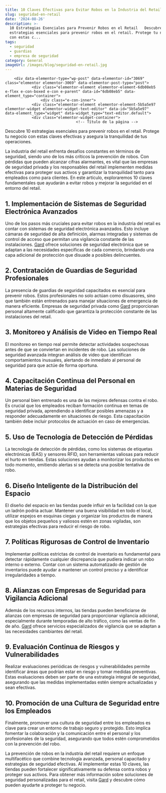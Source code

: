 ```yaml
---
title: 10 Claves Efectivas para Evitar Robos en la Industria del Retail
slug: seguridad-en-retail
date: '2024-08-26'
description: >-
  10 Estrategias Esenciales para Prevenir Robos en el Retail   Descubre 10
  estrategias esenciales para prevenir robos en el retail. Protege tu negocio
  con estas c...
tags:
  - seguridad
  - guardias
  - empresa de seguridad
category: General
imageUrl: /images/blog/seguridad-en-retail.jpg
---
```


		<div data-elementor-type="wp-post" data-elementor-id="3069" class="elementor elementor-3069" data-elementor-post-type="post">
				<div class="elementor-element elementor-element-6db08eb5 e-flex e-con-boxed e-con e-parent" data-id="6db08eb5" data-element_type="container">
					<div class="e-con-inner">
				<div class="elementor-element elementor-element-5b5a5e97 elementor-widget elementor-widget-text-editor" data-id="5b5a5e97" data-element_type="widget" data-widget_type="text-editor.default">
				<div class="elementor-widget-container">
									<!-- Título de la página -->
<title>10 Estrategias Esenciales para Prevenir Robos en el Retail</title>

<!-- Introducción -->
<p>Descubre 10 estrategias esenciales para prevenir robos en el retail. Protege tu negocio con estas claves efectivas y asegura la tranquilidad de tus operaciones.</p>
<p>La industria del retail enfrenta desafíos constantes en términos de seguridad, siendo uno de los más críticos la prevención de robos. Con pérdidas que pueden alcanzar cifras alarmantes, es vital que las empresas de seguridad privada y los responsables del retail implementen medidas efectivas para proteger sus activos y garantizar la tranquilidad tanto para empleados como para clientes. En este artículo, exploraremos 10 claves fundamentales que ayudarán a evitar robos y mejorar la seguridad en el entorno del retail.</p>

<!-- Estrategia 1: Implementación de Sistemas de Seguridad Electrónica Avanzados -->
<h2 id="sistemas-seguridad-electronica-retail">1. Implementación de Sistemas de Seguridad Electrónica Avanzados</h2>
<p>Uno de los pasos más cruciales para evitar robos en la industria del retail es contar con sistemas de seguridad electrónica avanzados. Esto incluye cámaras de seguridad de alta definición, alarmas integradas y sistemas de control de acceso que permitan una vigilancia constante de las instalaciones. <a href="https://gard.cl/seguridad-electronica/">Gard</a> ofrece soluciones de seguridad electrónica que se adaptan a las necesidades específicas de cada comercio, brindando una capa adicional de protección que disuade a posibles delincuentes.</p>

<!-- Estrategia 2: Contratación de Guardias de Seguridad Profesionales -->
<h2 id="guardias-seguridad-profesionales-retail">2. Contratación de Guardias de Seguridad Profesionales</h2>
<p>La presencia de guardias de seguridad capacitados es esencial para prevenir robos. Estos profesionales no solo actúan como disuasores, sino que también están entrenados para manejar situaciones de emergencia de manera eficiente. Empresas de seguridad privada como <a href="https://gard.cl/guardias-de-seguridad-privada-para-empresas/">Gard</a> proporcionan personal altamente calificado que garantiza la protección constante de las instalaciones del retail.</p>

<!-- Estrategia 3: Monitoreo y Análisis de Video en Tiempo Real -->
<h2 id="monitoreo-video-tiempo-real-retail">3. Monitoreo y Análisis de Video en Tiempo Real</h2>
<p>El monitoreo en tiempo real permite detectar actividades sospechosas antes de que se conviertan en incidentes de robo. Las soluciones de seguridad avanzada integran análisis de video que identifican comportamientos inusuales, alertando de inmediato al personal de seguridad para que actúe de forma oportuna.</p>

<!-- Estrategia 4: Capacitación Continua del Personal en Materias de Seguridad -->
<h2 id="capacitacion-continua-personal-seguridad-retail">4. Capacitación Continua del Personal en Materias de Seguridad</h2>
<p>Un personal bien entrenado es una de las mejores defensas contra el robo. Es crucial que los empleados reciban formación continua en temas de seguridad privada, aprendiendo a identificar posibles amenazas y a responder adecuadamente en situaciones de riesgo. Esta capacitación también debe incluir protocolos de actuación en caso de emergencias.</p>

<!-- Estrategia 5: Uso de Tecnología de Detección de Pérdidas -->
<h2 id="tecnologia-deteccion-perdidas-retail">5. Uso de Tecnología de Detección de Pérdidas</h2>
<p>La tecnología de detección de pérdidas, como los sistemas de etiquetas electrónicas (EAS) y sensores RFID, son herramientas valiosas para reducir el hurto en tiendas. Estas soluciones ayudan a monitorizar los productos en todo momento, emitiendo alertas si se detecta una posible tentativa de robo.</p>

<!-- Estrategia 6: Diseño Inteligente de la Distribución del Espacio -->
<h2 id="diseno-inteligente-espacio-retail">6. Diseño Inteligente de la Distribución del Espacio</h2>
<p>El diseño del espacio en las tiendas puede influir en la facilidad con la que un ladrón podría actuar. Mantener una buena visibilidad en todo el local, utilizar espejos en esquinas ciegas y organizar los productos de manera que los objetos pequeños y valiosos estén en zonas vigiladas, son estrategias efectivas para reducir el riesgo de robo.</p>

<!-- Estrategia 7: Políticas Rigurosas de Control de Inventario -->
<h2 id="control-inventario-retail">7. Políticas Rigurosas de Control de Inventario</h2>
<p>Implementar políticas estrictas de control de inventario es fundamental para detectar rápidamente cualquier discrepancia que pudiera indicar un robo interno o externo. Contar con un sistema automatizado de gestión de inventarios puede ayudar a mantener un control preciso y a identificar irregularidades a tiempo.</p>

<!-- Estrategia 8: Alianzas con Empresas de Seguridad para Vigilancia Adicional -->
<h2 id="alianzas-empresas-seguridad-retail">8. Alianzas con Empresas de Seguridad para Vigilancia Adicional</h2>
<p>Además de los recursos internos, las tiendas pueden beneficiarse de alianzas con empresas de seguridad para proporcionar vigilancia adicional, especialmente durante temporadas de alto tráfico, como las ventas de fin de año. <a href="https://gard.cl">Gard</a> ofrece servicios especializados de vigilancia que se adaptan a las necesidades cambiantes del retail.</p>

<!-- Estrategia 9: Evaluación Continua de Riesgos y Vulnerabilidades -->
<h2 id="evaluacion-riesgos-vulnerabilidades-retail">9. Evaluación Continua de Riesgos y Vulnerabilidades</h2>
<p>Realizar evaluaciones periódicas de riesgos y vulnerabilidades permite identificar áreas que podrían estar en riesgo y tomar medidas preventivas. Estas evaluaciones deben ser parte de una estrategia integral de seguridad, asegurando que las medidas implementadas estén siempre actualizadas y sean efectivas.</p>

<!-- Estrategia 10: Promoción de una Cultura de Seguridad entre los Empleados -->
<h2 id="cultura-seguridad-empleados-retail">10. Promoción de una Cultura de Seguridad entre los Empleados</h2>
<p>Finalmente, promover una cultura de seguridad entre los empleados es clave para crear un entorno de trabajo seguro y protegido. Esto implica fomentar la colaboración y la comunicación entre el personal y los profesionales de la seguridad, asegurando que todos estén comprometidos con la prevención del robo.</p>

<!-- Conclusión -->
<p>La prevención de robos en la industria del retail requiere un enfoque multifacético que combine tecnología avanzada, personal capacitado y estrategias de seguridad efectivas. Al implementar estas 10 claves, las tiendas pueden fortalecer significativamente su defensa contra robos y proteger sus activos. Para obtener más información sobre soluciones de seguridad personalizadas para el retail, visita <a href="https://gard.cl">Gard</a> y descubre cómo pueden ayudarte a proteger tu negocio.</p>
								</div>
				</div>
					</div>
				</div>
				</div>
		
